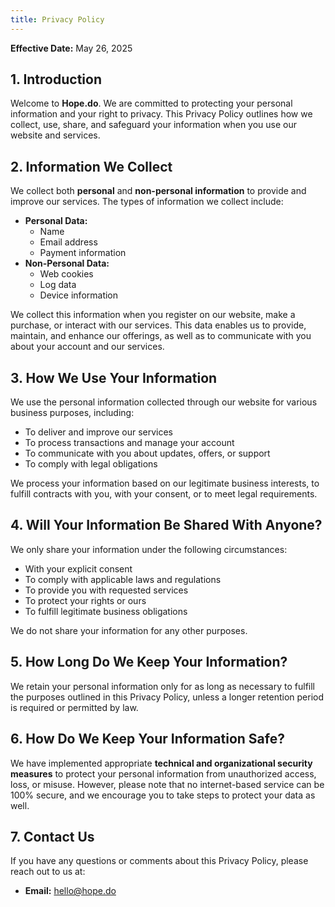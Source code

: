 ```yaml
---
title: Privacy Policy
---
```

**Effective Date:** May 26, 2025

## 1. Introduction

Welcome to **Hope.do**. We are committed to protecting your personal information and your right to privacy. This Privacy Policy outlines how we collect, use, share, and safeguard your information when you use our website and services.

## 2. Information We Collect

We collect both **personal** and **non-personal information** to provide and improve our services. The types of information we collect include:

* **Personal Data:**
    * Name
    * Email address
    * Payment information
* **Non-Personal Data:**
    * Web cookies
    * Log data
    * Device information

We collect this information when you register on our website, make a purchase, or interact with our services. This data enables us to provide, maintain, and enhance our offerings, as well as to communicate with you about your account and our services.

## 3. How We Use Your Information

We use the personal information collected through our website for various business purposes, including:

* To deliver and improve our services
* To process transactions and manage your account
* To communicate with you about updates, offers, or support
* To comply with legal obligations

We process your information based on our legitimate business interests, to fulfill contracts with you, with your consent, or to meet legal requirements.

## 4. Will Your Information Be Shared With Anyone?

We only share your information under the following circumstances:

* With your explicit consent
* To comply with applicable laws and regulations
* To provide you with requested services
* To protect your rights or ours
* To fulfill legitimate business obligations

We do not share your information for any other purposes.

## 5. How Long Do We Keep Your Information?

We retain your personal information only for as long as necessary to fulfill the purposes outlined in this Privacy Policy, unless a longer retention period is required or permitted by law.

## 6. How Do We Keep Your Information Safe?

We have implemented appropriate **technical and organizational security measures** to protect your personal information from unauthorized access, loss, or misuse. However, please note that no internet-based service can be 100% secure, and we encourage you to take steps to protect your data as well.

## 7. Contact Us

If you have any questions or comments about this Privacy Policy, please reach out to us at:

* **Email:** hello@hope.do